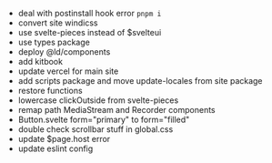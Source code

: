 - deal with postinstall hook error `pnpm i`
- convert site windicss
- use svelte-pieces instead of $svelteui
- use types package
- deploy @ld/components
- add kitbook
- update vercel for main site
- add scripts package and move update-locales from site package
- restore functions
- lowercase clickOutside from svelte-pieces
- remap path MediaStream and Recorder components
- Button.svelte form="primary" to form="filled"
- double check scrollbar stuff in global.css
- update $page.host error
- update eslint config